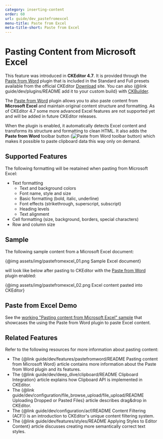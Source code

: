 ```yaml
---
category: inserting-content
order: 60
url: guide/dev_pastefromexcel
menu-title: Paste from Excel
meta-title-short: Paste from Excel
---
```

<!--
Copyright (c) 2003-2018, CKSource - Frederico Knabben. All rights reserved.
For licensing, see LICENSE.md.
-->

# Pasting Content from Microsoft Excel

<info-box info="">
    This feature was introduced in <strong>CKEditor 4.7</strong>. It is provided through the <a href="https://ckeditor.com/cke4/addon/pastefromword">Paste from Word</a> plugin that is included in the Standard and Full presets available from the official CKEditor <a href="https://ckeditor.com/ckeditor-4/download/">Download</a> site. You can also {@link guide/dev/plugins/README add it to your custom build} with <a href="https://ckeditor.com/cke4/builder">CKBuilder</a>.
</info-box>

The [Paste from Word](https://ckeditor.com/cke4/addon/pastefromword) plugin allows you to also paste content from **Microsoft Excel** and maintain original content structure and formatting. As of CKEditor 4.7 some more advanced Excel features are not supported yet and will be added in future CKEditor releases.

When the plugin is enabled, it automatically detects Excel content and transforms its structure and formatting to clean HTML. It also adds the **Paste from Word** toolbar button (<img class="inline" src="%BASE_PATH%/assets/img/pastefromword-button.png" alt="Paste from Word toolbar button">) which makes it possible to paste clipboard data this way only on demand.

## Supported Features

The following formatting will be reatained when pasting from Microsoft Excel:

* Text formatting
    * Text and background colors
    * Font name, style and size
    * Basic formatting (bold, italic, underline)
    * Font effects (strikethrough, superscript, subscript)
    * Heading levels
    * Text alignment
* Cell formatting (size, background, borders, special characters)
* Row and column size

## Sample

The following sample content from a Microsoft Excel document:

{@img assets/img/pastefromexcel_01.png Sample Excel document}

will look like below after pasting to CKEditor with the [Paste from Word](https://ckeditor.com/cke4/addon/pastefromword) plugin enabled:

{@img assets/img/pastefromexcel_02.png Excel content pasted into CKEditor}

## Paste from Excel Demo

See the [working "Pasting content from Microsoft Excel" sample](https://sdk.ckeditor.com/samples/pastefromexcel.html) that showcases the using the Paste from Word plugin to paste Excel content.

## Related Features

Refer to the following resources for more information about pasting content:

* The {@link guide/dev/features/pastefromword/README Pasting content from Microsoft Word} article contains more information about the Paste from Word plugin and its features.
* The {@link guide/dev/deep_dive/clipboard/README Clipboard Integration} article explains how Clipboard API is implemented in CKEditor.
* The {@link guide/dev/configuration/file_browse_upload/file_upload/README Uploading Dropped or Pasted Files} article describes drag&drop in CKEditor.
* The {@link guide/dev/configuration/acf/README Content Filtering (ACF)} is an introduction to CKEditor's unique content filtering system.
* The {@link guide/dev/features/styles/README Applying Styles to Editor Content} article discusses creating more semantically correct text styles.
</img>